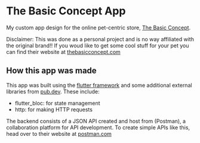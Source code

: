 # The Basic Concept App

My custom app design for the online pet-centric store, [The Basic Concept](https://www.thebasicconcept.com). 

Disclaimer: This was done as a personal project and is no way affiliated with the original brand!! If you woud like to get some cool stuff for your pet you can find their website at [thebasicconcept.com](https://www.thebasicconcept.com)

## How this app was made

This app was built using the [flutter framework](https://flutter.dev/docs) and some additional external libraries from [pub.dev](https://pub.dev).
These include:
- flutter_bloc: for state management
- http: for making HTTP requests

The backend consists of a JSON API created and host from (Postman),  a collaboration platform for API development. To create simple APIs like this, head over to their website at [postman.com](https://www.postman.com)

